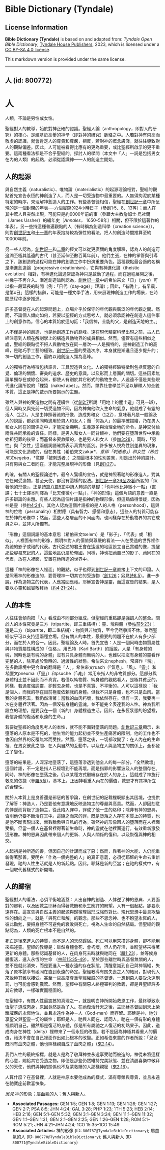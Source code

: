 # Bible Dictionary (Tyndale)

## License Information

**Bible Dictionary (Tyndale)** is based on and adapted from: _Tyndale Open Bible Dictionary_, [Tyndale House Publishers](https://tyndaleopenresources.com/), 2023, which is licensed under a [CC BY-SA 4.0 license](https://creativecommons.org/licenses/by-sa/4.0/legalcode.en).

This markdown version is provided under the same license.



--------------------------------

## 人 (id: 800772)

人
=

人類，不論是男性或女性。

聖經對人的教導，始於對神正確的認識。聖經人論（anthropology，即對人的研究）的核心，是建基於高舉的神學（即對神的研究）脈絡之中。人若對神有崇高而敬虔的認識，就會肯定人的尊貴和尊嚴，相反，若對神的概念膚淺，就往往導致對人的觀點偏差。因此，人可能被看得比應有的更為重要，或比聖經所啟示的更不重要。這兩種看法都是不合乎聖經的。探討人的學問（本文中「人」一詞是包括男女在內的人類）的起點，必須從認識神——人的創造主開始。

人的起源
----

與自然主義（naturalistic）、唯物論（materialistic）的起源理論相對，聖經的觀點首先宣告永恆的神創造了人，而人是一切受造物中最重要的。人無須拘泥於某種特定的時序，來理解神創造人的工作。有些基督徒相信，聖經在[創世記一章](https://ref.ly/Gen1:1-Gen1:31)中所呈現的是一個封閉的年表──六個實際的24小時日子（參[創1:5、8、13](https://ref.ly/Gen1:5,Gen1:8,Gen1:13)等）；而人在其中驚人且突然出現，可能只是約6000年前的事（參跟大主教詹姆士‧烏社爾〔James Ussher〕的編年史〔*Annales，* 1650–58年〕相關，但不限於這著作的年表）。另一些持這種普遍觀點的人（有時稱為創造科學〔creation science〕），則對[創世記五](https://ref.ly/Gen5:1-Gen5:32)和[十一章](https://ref.ly/Gen11:1-Gen11:32)的年表抱持較為彈性的看法，把人的創造時間推算至約10000年前。

另一些人認為，[創世記一](https://ref.ly/Gen1:1-Gen1:31)和[二章](https://ref.ly/Gen2:1-Gen2:25)的經文可以從更廣闊的角度解釋，認為人的創造可追溯至極其遙遠的古代（甚至延伸至數百萬年前）。他們主張，在神的掌管與引導之下，該創造的過程可能在神的創造工作中扮演重要角色。這種觀點最合適的名稱是漸進創造論（progressive creationism），它與有神進化論（theistic evolution）相對，有神進化論通常認為神只是啟動了過程，而在過程展開之後，神幾乎不再介入。漸進創造論則認為，[創世記一章](https://ref.ly/Gen1:1-Gen1:31)中的希伯來文「日」（*yom*）可以指一段延長的時間（例：「日代（day\-age）」理論）；因此，「有晚上，有早晨，是第x日」這樣的措辭，可能是一種文學手法，用來展現神創造工作的場景，在時間歷程中逐步推進。

許多基督徒在人的起源問題上，立場介乎於保守的年代觀與廣泛的年代觀之間。然而，不論個人傾向如何，若要以聖經的方式思考人，就必須承認神在創造人這件事上的創意作為。信心的本質始於這句話：「我信神，全能的父，是創造天地的主。」

人不僅是神的創造，也是祂創造工作的巔峰。遠在現代精密科學出現之前，古人已經注意到人類在解剖學上的構造與動物界的成員相似。然而，儘管有這些相似之處，聖經的觀點從不把人與動物放在同一層次──人是獨特的，是神創造工作的高峰，是祂巧手工藝的極致。[創世記一章](https://ref.ly/Gen1:1-Gen1:31)的受造次序，本身就是漸進且逐步提升的；神一切的創造工作，最終以祂創造人類為高峰。

人的獨特行為特徵包括語言、工具製造與文化。人的獨特經驗特徵則包括反思的自覺、倫理的關懷、審美的追求、歷史的意識，以及形而上層面的關切。這些因素無論單獨存在或綜合起來，都使人有別於其它形式的動物生命。人遠遠不僅是某些現代進化論所說的「裸猿（naked ape）」。然而，單靠社會學並不足以解釋人的全貌本質，這正是神的啟示所要揭示的主題。

雖然人與神的受造物之間有連續性（從[創2:7](https://ref.ly/Gen2:7)所說「用地上的塵土造」可見一斑），但人同時又與先前一切受造物不同，因為神向他吹入生命的氣息，他就成了有靈的活人（[2:7](https://ref.ly/Gen2:7)）。人是由神照著祂的形像，造成男和女（[1:27](https://ref.ly/Gen1:27)），意味著凡是一般論及人的說話，都必須同時適用於男人和女人；而「何為人」的最準確描繪，乃在男人和女人同在的關係之中，才能完全顯明。生養眾多與治理全地的命令，是神交付給兩性共同承擔的責任。同樣，是男人和女人一同背叛神，他們要在墮落世界中承擔始祖犯罪的後果；而基督來要救贖的，也是男人和女人（參[加3:28](https://ref.ly/Gal3:28)）。同時，「男性」與「女性」這兩個詞語確實表示真實的區別。許多被人視為性別差異的現象，可能是文化造成的，但在男性（希伯來文zakar*，*意即「刺透者」）和女性（希伯來文neqeba*，*意即「被刺透者」）之間最根本的性別差異，則是出於神的設計。只有男與女二者同在，才能完整展現神的形像（見[創1:27](https://ref.ly/Gen1:27)）。

的確，有關人的聖經論述中，最令人驚嘆的宣告，就是神照著祂的形像造人。對其它任何受造物，甚至天使，都沒有這樣的說法。[創世記一章26至28節](https://ref.ly/Gen1:26-Gen1:28)所說的「照著他的形像」，正是[詩篇八篇5節](https://ref.ly/Ps8:5)中詩人轉述的基礎：「你叫他比神微小一點」（直譯；七十士譯本則譯為「比天使微小一點」）。「神的形像」這個片語的意義一直是許多辯論的主題。有些人認為這個片語是指神的物理形像，但這點值得懷疑，因為神是靈（參[約4:24](https://ref.ly/John4:24)）。其他人認為這個片語指的是人的人格（personhood），這與神的位格（personality）相對應（具有智力、感情和意志）。這些人的特質可能存在於神的形像中；然而，這些人格層面的不同面向，也同樣存在於動物界的其它成員之中，並非人所獨有。

「形像」這個詞語的基本意思（希伯來文tselem）是「影子」、「代表」或「相似」。人裡面有神的形像，顯明神對人的價值與尊嚴的看法──人在受造的世界裡作為祂的影子或祂的代表。古代亞述的君王會在遙遠的地區設立自己實體的像，提醒那些容易忘記的人，這些地區仍屬於帝國。同樣，神也把祂自己的影子、祂同在的代表，放在人裡面，安置在祂所造的世界中。

這種「神的形像在人裡面」的觀點，似乎也得到[創世記一章](https://ref.ly/Gen1:1-Gen1:31)直接上下文的印證。人是照著神的形像造的，要管理神一切其它的受造物（[創1:26](https://ref.ly/Gen1:26)；另見[詩8:5](https://ref.ly/Ps8:5)）。進一步說，作為造物主的代表，人應當回應祂。耶穌宣告神是靈，而這宣告的結果，是人要以心靈和誠實敬拜祂（[約4:21–24](https://ref.ly/John4:21-John4:24)）。

人的本性
----

人往往會傾向把「人」看成由不同部分組成，但聖經的重點卻是強調人的整全。關於人的本性究竟是三方（tripartite，即三重結構）：靈、魂與體（參[帖前5:23](https://ref.ly/1Thess5:23)）；還是二方（bipartite，即二重結構）：物質與非物質，至今仍然爭辯不休。雖然聖經似乎可以支持這兩種立場，但有關人的本性，最重要的問題不在於人有多少部分，而在於人的合一。因此，聖經論及人時，首先宣告：人是一個同時由物質屬性與非物質屬性構成的「位格」。用巴特（Karl Barth）的話說，人是「有身體的魂，同時也是有魂的身體」沒有只具身體而無魂的人，也難以把沒有身體的靈看作完整的人，除非處於暫時的、過渡性的狀態。希伯來文nephesh，常譯作「魂」，在多數語境中更合宜的翻譯是「人」。希伯來文ruach（「氣息」、「風」、「靈」）和希臘文pneuma（「靈」）和psuche（「魂」）常用來指人的非物質部分。這部分與身體相比並不因此而不真實。若僅以純物質、純身體的觀點看人，是極其貧乏的。同樣，若過度強調靈，卻輕忽身體，也是不真實、不平衡的。人可以這樣說：「我是個人，而我的存在目前極度依賴我的身體。但我不只是身體，也不只是血肉。當我的身體死去，我仍然活著；當我的血肉朽壞，我依然存在。但有一天，我要再一次在身體裡活著。因為一個沒有身體的靈魂，並不能完全表達我的人性。神為我所設立的理想，是要我在一個〔新的〕身體裡過生活。因此，在永恆狀態的盼望裡，我信身體的復活和永遠的生命。」

若要從聖經的角度思考人的本性，就不能不面對墮落的問題。[創世記三章](https://ref.ly/Gen3:1-Gen3:24)顯示，未墮落的人原本是不死的，他生育的能力起初並不受生產痛苦的限制，他的工作也不會因自然界的反覆無常而受挫。然而，墮落之後，一切都改變了：在人內在的生命裡、在男女彼此之間、在人與自然的互動中，以及在人與造物主的關係上，全都發生了變化。

墮落的結果是，人深深地墮落了，這墮落滲透到他全人的每一部分。「全然敗壞」這個片語，不一定是指人已經壞到不能再壞，而是指罪的影響波及人的整個存在。同時，神的形像在墮落之後，仍以某種方式繼續存在於人的身上，這就成了神施行救恩的依據（參[羅5章](https://ref.ly/Rom5:1-Rom5:21)）。基本上，正因神看重人內在的價值，救恩才有其神所立的合理性。

關於人本質上是良善還是邪惡的舊爭論，在創世記的記載裡既顯出其困境，也提供了解答：神造人，乃是要他有意識地反映造物主的尊嚴與高貴。然而，人卻因刻意的悖逆而背叛了造物主，從此陷入罪中，罪成了他一生的烙印；除非有神的恩典，否則他仍要不斷活在其中。這隨之而來的罪，既是墮落之人存在本質上的特質，也是他不斷表現出來，無數驕傲與自私的行為。雖然神的形像因人的墮落而在人裡面受損，但當一個人在基督裡得著新生命時，神的靈就在他裡面運行，有效重新激發這形像。神的恩典因此帶來個人的更新、人與人關係的復和，以及恢復與神的相交。

人起初是神所造的善，但因自己的計謀而成了惡；然而，靠著神的大能，人仍能重新得著那善。要明白「作為一個完整的人」的真正意義，必須從耶穌的生命去重新發現，祂的人性生活就是人的新起點。因此，耶穌是新的亞當；在祂的樣式中，有一個取代舊樣式的新開端。

人的歸宿
----

聖經對人的看法，必須平衡地涵蓋：人出自神的創造、人悖逆了神的恩典、人要面對的審判，以及因救主耶穌而得著救贖和永生應許的盼望。人有一個起點，卻要永遠存在。這宣告與自然主義的起源與歸宿理論形成強烈對比。現代思想中最具欺騙性的傾向之一，就是「與死亡和解」的觀念。那些不思念神、也不盼望永恆的人，彼此勸勉，要把身體不可避免的衰敗與死亡，視為人生命的自然結局。但聖經的觀點認為，人類的死亡根本不是自然的。

死亡是後來進入的特質，而不是人的天然歸宿。死亡可以用來描述身體，卻不能用來描述靈。聖經的教導是：雖然身體會死、會朽壞，但人仍存活，並盼望將來得著更新的身體。那些認識基督的人，在肉身死去時就與祂同在（[腓1:23](https://ref.ly/Phil1:23)），並等候身體復活，進入永恆的生命 （[林前15:35–49](https://ref.ly/1Cor15:35-1Cor15:49)）。至於那些離世時與基督無關的人，並不是就此消失，而是要進入一種永遠的存在狀態，清醒意識到自己與神隔絕，失落了原本該享有祂同在直到永遠的命定。聖經教導有關失喪之人的結局，對現代人來說極其難以接受。甚至一些高度尊重聖經權威的基督徒，一想到惡人要受永遠刑罰，也可能會感到震驚。然而，聖經中有關惡人終極審判的教義，卻是與聖經許多其它教導，一樣確實而穩固的。

在聖經中，有關人性最震撼的真理之一，就是明白神所開始救恩工作，最終導致永恆聖子道成肉身，原因竟然是為了人。在祂復活升天之後，主耶穌基督回到天上榮耀威嚴的永恆地位，並且永遠作為神－人（God\-man）而存留。耶穌是神，祂分享聖父與聖靈一切的屬性；耶穌是人，祂與人同在、認同人。祂在一個有形的身體裡顯明自己，雖然那是復活的身體，卻是所有屬祂之人復活的初熟果子。因此，道成肉身在神性（deity）裡帶來了一個永恆的改變。若不是因為神極其看重人的價值，祂決不會在自己裡面作出如此根本的改變。正如希伯來書的作者所說：「兒女既同有血肉之體，他也照樣親自成了血肉之體」（[來2:14](https://ref.ly/Heb2:14)）。

我們人性的最終指標，就是人是為了敬拜神並永遠享受祂而被造的。神從未將這樣的心意，賜給其它受造之物。即便是那些仍然維持完美狀態、並在清醒喜樂中敬拜父的天使，他們與神的關係也不及蒙救贖的人那樣親密（[來2:16](https://ref.ly/Heb2:16)）。

人算什麼？在基督裡，人就是神原本要他成為的樣式，滿有尊榮與尊貴，並且永遠在祂寶座前歡喜快樂。

*另見* 神的形象；屬血氣的人；舊人與新人。

* **Associated Passages:** GEN 1:5; GEN 1:8; GEN 1:13; GEN 1:26; GEN 1:27; GEN 2:7; PSA 8:5; JHN 4:24; GAL 3:28; PHP 1:23; 1TH 5:23; HEB 2:14; HEB 2:16; GEN 5:1–GEN 5:32; GEN 3:1–GEN 3:24; GEN 11:1–GEN 11:32; GEN 1:1–GEN 1:31; GEN 2:1–GEN 2:25; GEN 1:26–GEN 1:28; ROM 5:1–ROM 5:21; JHN 4:21–JHN 4:24; 1CO 15:35–1CO 15:49
* **Associated Articles:** 神的形像 (ID: `800767@TyndaleBibleDictionary`); 屬血氣的人 (ID: `800770@TyndaleBibleDictionary`); 舊人與新人 (ID: `800771@TyndaleBibleDictionary`)

